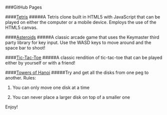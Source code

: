 ###GitHub Pages

####[Tetris][tetris]
#####A Tetris clone built in HTML5 with JavaScript that can be played on either the computer or a mobile device. Employs the use of the HTML5 canvas.

[tetris]: http://pashdevore.github.io/tetris

####[Asteroids][asteroids]
#####A classic arcade game that uses the Keymaster third party library for key input. Use the WASD keys to move around and the space bar to shoot!

[asteroids]: http://pashdevore.github.io/asteroids

####[Tic-Tac-Toe][ttt]
#####A classic rendition of tic-tac-toe that can be played either by yourself or with a friend!

[ttt]: http://pashdevore.github.io/tic-tac-toe

####[Towers of Hanoi][towers]
#####Try and get all the disks from one peg to another. Rules:
1) You can only move one disk at a time

2) You can never place a larger disk on top of a smaller one

Enjoy!

[towers]: http://pashdevore.github.io/towers-of-hanoi
